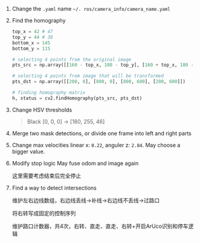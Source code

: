 1. Change the `.yaml` name
    `~/. ros/camera_info/camera_name.yaml`

2. Find the homography

    ```python
    top_x = 42 # 47
    top_y = 44 # 38
    bottom_x = 145
    bottom_y = 115        

    # selecting 4 points from the original image
    pts_src = np.array([[160 - top_x, 180 - top_y], [160 + top_x, 180 - top_y], [160 + bottom_x, 120 + bottom_y], [160 - bottom_x, 120 + bottom_y]])

    # selecting 4 points from image that will be transformed
    pts_dst = np.array([[200, 0], [800, 0], [800, 600], [200, 600]])

    # finding homography matrix
    h, status = cv2.findHomography(pts_src, pts_dst)

    ```
3. Change HSV thresholds
    > Black [0, 0, 0] -> [180, 255, 46]

4. Merge two mask detections, or divide one frame into left and right parts

5. Change max velocities
    linear x: `0.22`, anguler z: `2.84`. May choose a bigger value.

6. Modify stop logic
    May fuse odom and image again
    <!-- TODO -->
    这里需要考虑结束后完全停止

7. Find a way to detect intersections
    <!-- TODO -->
    维护左右边线数组，右边线丢线->补线->右边线不丢线->过路口

    将右转写成固定的控制序列
    
    维护路口计数器，共4次，右转、直走、直走、右转+开启ArUco识别和停车逻辑
